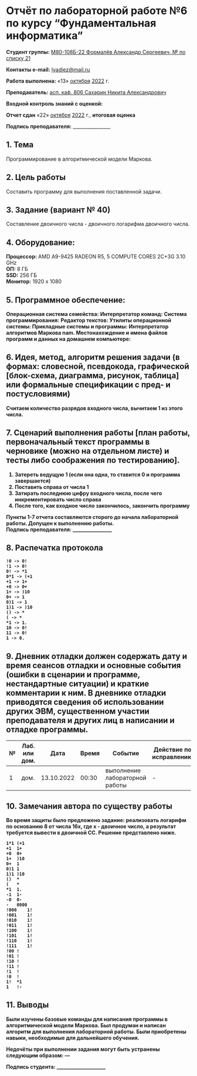 # Отчёт по лабораторной работе №6 по курсу “Фундаментальная информатика”

<b>Студент группы:</b> <ins>М80-108Б-22 Формалёв Александр Сергеевич, № по списку 21</ins> 

<b>Контакты e-mail:</b> <ins>lyadiez@mail.ru</ins>

<b>Работа выполнена:</b> «13» <ins>октября</ins> <ins>2022</ins> г.

<b>Преподаватель:</b> <ins>асп. каф. 806 Сахарин Никита Александрович</ins>

<b>Входной контроль знаний с оценкой:</b> <ins></ins>

<b>Отчет сдан</b> «22» <ins>октября</ins> <ins>2022</ins> г., <b>итоговая оценка</b> <ins></ins>

<b>Подпись преподавателя:</b> ________________

## 1. Тема
Программирование в алгоритмической модели Маркова.
## 2. Цель работы
Составить программу для выполнения поставленной задачи.
## 3. Задание (вариант № 40)
Составление двоичного числа - двоичного логарифма двоичного числа.
## 4. Оборудование:
<b>Процессор:</b> AMD A9-9425 RADEON R5, 5 COMPUTE CORES 2C+3G 3.10 GHz <br/>
<b>ОП:</b> 8 ГБ <br/>
<b>SSD:</b> 256 ГБ<br/>
<b>Монитор:</b> 1920 х 1080 <br/>
## 5. Программное обеспечение:
<b>Операционная система семейства:</b>
<b>Интерпретатор команд:</b>
<b>Система программирования:</b>
<b>Редактор текстов:
<b>Утилиты операционной системы:</b>
<b>Прикладные системы и программы:</b> Интерпретатор алгоритмов Маркова nam.
<b>Местонахождение и имена файлов программ и данных на домашнем компьютере:
## 6. Идея, метод, алгоритм решения задачи (в формах: словесной, псевдокода, графической [блок-схема, диаграмма, рисунок, таблица] или формальные спецификации с пред- и постусловиями)
Считаем количество разрядов входного числа, вычитаем 1 из этого числа.
  
## 7. Сценарий выполнения работы [план работы, первоначальный текст программы в черновике (можно на отдельном листе) и тесты либо соображения по тестированию]. 
1. Затереть ведущую 1 (если она одна, то ставится 0 и программа завершается)
2. Поставить справа от числа 1
3. Затирать последнюю цифру входного числа, после чего инкрементировать число справа
4. После того, как входное число закончилось, закончить программу
  

Пункты 1-7 отчета составляются сторого до начала лабораторной работы.
Допущен к выполнению работы.  
<b>Подпись преподавателя:</b> ________________
  
## 8. Распечатка протокола
```
!0 -> 0!	
!1 -> 0!	
0! -> *1	
0*1 -> (+1	
+1 -> 1+	
+0 -> 0+	
1+ -> )10	
0+ -> 1	
0)1 -> 1	
1)1 -> )10	
() -> *	
( -> *	
*1 -> 1.	
10 -> 0!	
11 -> 0!	
1 -> 0.	
```
  
## 9. Дневник отладки должен содержать дату и время сеансов отладки и основные события (ошибки в сценарии и программе, нестандартные ситуации) и краткие комментарии к ним. В дневнике отладки приводятся сведения об использовании других ЭВМ, существенном участии преподавателя и других лиц в написании и отладке программы.

| № |  Лаб. или дом. | Дата | Время | Событие | Действие по исправлению | Примечание |
| ------ | ------ | ------ | ------ | ------ | ------ | ------ |
| 1 | дом. | 13.10.2022 | 00:30 | выполнение лабораторной работы | - | - |
## 10. Замечания автора по существу работы
Во время защиты было предложено задание: реализовать логарифм по основанию 8 от числа 16х, где х - двоичное число, а результат требуется вывести в двоичной СС.
Решение представлено ниже.
```
1*1	(+1	
+1	1+	
+0	0+	
1+	)10	
0+	1	
0)1	1	
1)1	)10	
()	*	
(	*	
*1	1.	
-1	1-	
-0	0-	
-	0000	
!000	1!	
!001	1!	
!010	1!	
!011	1!	
!100	1!	
!101	1!	
!110	1!	
!111	1!	
!00	!	
!01	!	
!10	!	
!11	!	
!1	!	
!0	!	
1!	*1	
1	!-	
```
## 11. Выводы
 Были изучены базовые команды для написания программы в алгоритмической модели Маркова. Был продуман и написан алгоритм для выполнения лабораторной работы. Были приобретены навыки, необходимые для дальнейшего обучения.

Недочёты при выполнении задания могут быть устранены следующим образом: —

<b>Подпись студента:</b> ____________________
